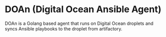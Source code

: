 # DOAn (Digital Ocean Ansible Agent)

DOAn is a Golang based agent that runs on Digital Ocean droplets and syncs Ansible playbooks to the droplet from artifactory.
